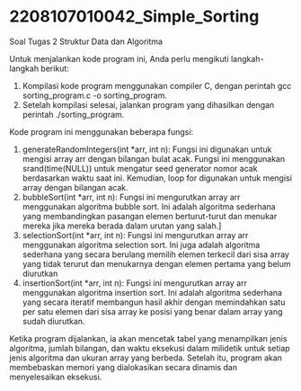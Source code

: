 # 2208107010042_Simple_Sorting
Soal Tugas 2 Struktur Data dan Algoritma

Untuk menjalankan kode program ini, Anda perlu mengikuti langkah-langkah berikut:
1. Kompilasi kode program menggunakan compiler C, dengan perintah gcc sorting_program.c -o sorting_program.
2. Setelah kompilasi selesai, jalankan program yang dihasilkan dengan perintah ./sorting_program.

Kode program ini menggunakan beberapa fungsi:
1. generateRandomIntegers(int *arr, int n): Fungsi ini digunakan untuk mengisi array arr dengan bilangan bulat acak. Fungsi ini menggunakan srand(time(NULL)) untuk mengatur seed generator nomor acak berdasarkan waktu saat ini. Kemudian, loop for digunakan untuk mengisi array dengan bilangan acak.
2. bubbleSort(int *arr, int n): Fungsi ini mengurutkan array arr menggunakan algoritma bubble sort. Ini adalah algoritma sederhana yang membandingkan pasangan elemen berturut-turut dan menukar mereka jika mereka berada dalam urutan yang salah.]
3. selectionSort(int *arr, int n): Fungsi ini mengurutkan array arr menggunakan algoritma selection sort. Ini juga adalah algoritma sederhana yang secara berulang memilih elemen terkecil dari sisa array yang tidak terurut dan menukarnya dengan elemen pertama yang belum diurutkan
4. insertionSort(int *arr, int n): Fungsi ini mengurutkan array arr menggunakan algoritma insertion sort. Ini adalah algoritma sederhana yang secara iteratif membangun hasil akhir dengan memindahkan satu per satu elemen dari sisa array ke posisi yang benar dalam array yang sudah diurutkan.

Ketika program dijalankan, ia akan mencetak tabel yang menampilkan jenis algoritma, jumlah bilangan, dan waktu eksekusi dalam milidetik untuk setiap jenis algoritma dan ukuran array yang berbeda. Setelah itu, program akan membebaskan memori yang dialokasikan secara dinamis dan menyelesaikan eksekusi.
